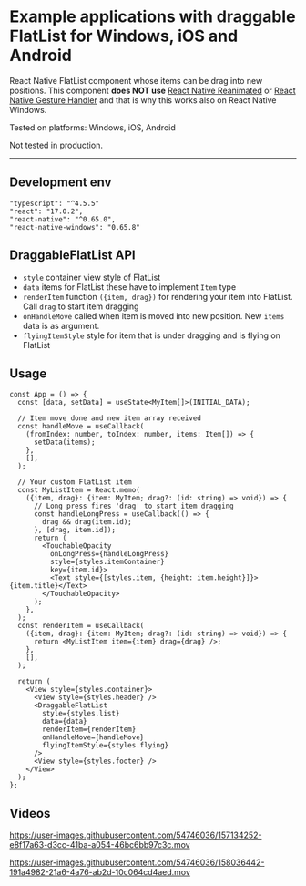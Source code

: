 # Example applications with draggable FlatList for Windows, iOS and Android

React Native FlatList component whose items can be drag into new positions. This component **does NOT use** [React Native Reanimated](https://github.com/software-mansion/react-native-reanimated) or [React Native Gesture Handler](https://github.com/software-mansion/react-native-gesture-handler) and that is why this works also on React Native Windows.

Tested on platforms: Windows, iOS, Android

Not tested in production.

---

## Development env

```
"typescript": "^4.5.5"
"react": "17.0.2",
"react-native": "^0.65.0",
"react-native-windows": "0.65.8"
```

## DraggableFlatList API

- `style` container view style of FlatList
- `data` items for FlatList these have to implement `Item` type 
- `renderItem` function `({item, drag})` for rendering your item into FlatList. Call `drag` to start item dragging
- `onHandleMove` called when item is moved into new position. New `items` data is as argument.
- `flyingItemStyle` style for item that is under dragging and is flying on FlatList


## Usage

```
const App = () => {
  const [data, setData] = useState<MyItem[]>(INITIAL_DATA);

  // Item move done and new item array received
  const handleMove = useCallback(
    (fromIndex: number, toIndex: number, items: Item[]) => {
      setData(items);
    },
    [],
  );

  // Your custom FlatList item
  const MyListItem = React.memo(
    ({item, drag}: {item: MyItem; drag?: (id: string) => void}) => {
      // Long press fires 'drag' to start item dragging
      const handleLongPress = useCallback(() => {
        drag && drag(item.id);
      }, [drag, item.id]);
      return (
        <TouchableOpacity
          onLongPress={handleLongPress}
          style={styles.itemContainer}
          key={item.id}>
          <Text style={[styles.item, {height: item.height}]}>{item.title}</Text>
        </TouchableOpacity>
      );
    },
  );
  const renderItem = useCallback(
    ({item, drag}: {item: MyItem; drag?: (id: string) => void}) => {
      return <MyListItem item={item} drag={drag} />;
    },
    [],
  );

  return (
    <View style={styles.container}>
      <View style={styles.header} />
      <DraggableFlatList
        style={styles.list}
        data={data}
        renderItem={renderItem}
        onHandleMove={handleMove}
        flyingItemStyle={styles.flying}
      />
      <View style={styles.footer} />
    </View>
  );
};

```


## Videos


https://user-images.githubusercontent.com/54746036/157134252-e8f17a63-d3cc-41ba-a054-46bc6bb97c3c.mov


https://user-images.githubusercontent.com/54746036/158036442-191a4982-21a6-4a76-ab2d-10c064cd4aed.mov
